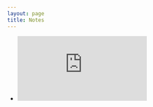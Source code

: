 ```yaml
---
layout: page
title: Notes
---
```


- ![Notes on D-modules](https://yzzou.github.io/notes/notes_dmodules.pdf)